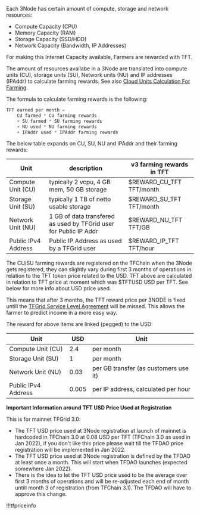 Each 3Node has certain amount of compute, storage and network resources:

- Compute Capacity (CPU)
- Memory Capacity (RAM)
- Storage Capacity (SSD/HDD)
- Network Capacity (Bandwidth, IP Addresses)

For making this Internet Capacity available, Farmers are rewarded with TFT.

The amount of resources availabe in a 3Node are translated into compute units (CU), storage units (SU), Network units (NU) and IP addresses (IPAddr) to calculate farming rewards. See also [Cloud Units Calculation For Farming](resource_units_calc_cloudunits).

The formula to calculate farming rewards is the following:

```python
TFT earned per month = 
    CU farmed * CU farming rewards 
    + SU farmed * SU farming rewards
    + NU used * NU farming rewards
    + IPAddr used * IPAddr farming rewards

```

The below table expands on CU, SU, NU and IPAddr and their farming rewards:

| Unit                | description                                                       | v3 farming rewards in TFT |
| ------------------- | ----------------------------------------------------------------- | ------------------------- |
| Compute Unit (CU)   | typically 2 vcpu, 4 GB mem, 50 GB storage                         | $REWARD_CU_TFT TFT/month  |
| Storage Unit (SU)   | typically 1 TB of netto usable storage                            | $REWARD_SU_TFT TFT/month  |
| Network Unit (NU)   | 1 GB of data transfered as used by TFGrid user for Public IP Addr | $REWARD_NU_TFT TFT/GB     |
| Public IPv4 Address | Public IP Address as used by a TFGrid user                        | $REWARD_IP_TFT TFT/hour   |

The CU/SU farming rewards are registered on the TFChain when the 3Node gets registered, they can slightly vary during first 3 months of operations in relation to the TFT token price related to the USD. TFT above are calculated in relation to TFT price at moment which was $TFTUSD USD per TFT. See below for more info about USD price used.

This means that after 3 months, the TFT reward price per 3NODE is fixed untill the [TFGrid Service Level Agreement](tfgrid_min_sla) will be missed. This allows the farmer to predict income in a more easy way.

The reward for above items are linked (pegged) to the USD:

| Unit                | USD   | Unit                                  |
| ------------------- | ----- | ------------------------------------- |
| Compute Unit (CU)   | 2.4   | per month                             |
| Storage Unit (SU)   | 1     | per month                             |
| Network Unit (NU)   | 0.03  | per GB transfer (as customers use it) |
| Public IPv4 Address | 0.005 | per IP address, calculated per hour   |

**Important Information around TFT USD Price Used at Registration**

This is for mainnet TFGrid 3.0:

- The TFT USD price used at 3Node registration at launch of mainnet is hardcoded in TFChain 3.0 at 0.08 USD per TFT (TFChain 3.0 as used in Jan 2022), if you don't like this price please wait till the TFDAO price registration will be implemented in Jan 2022.
- The TFT USD price used at 3Node registration is defined by the TFDAO at least once a month. This will start when TFDAO launches (expected somewhere Jan 2022).
- There is the idea to let the TFT USD price used to be the average over first 3 months of operations and will be re-adjusted each end of month untill month 3 of registration (from TFChain 3.1). The TFDAO will have to approve this change.


!!!tfpriceinfo